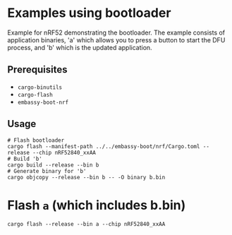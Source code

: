 # Examples using bootloader

Example for nRF52 demonstrating the bootloader. The example consists of application binaries, 'a'
which allows you to press a button to start the DFU process, and 'b' which is the updated
application.


## Prerequisites

* `cargo-binutils`
* `cargo-flash`
* `embassy-boot-nrf`

## Usage



```
# Flash bootloader
cargo flash --manifest-path ../../embassy-boot/nrf/Cargo.toml --release --chip nRF52840_xxAA
# Build 'b'
cargo build --release --bin b
# Generate binary for 'b'
cargo objcopy --release --bin b -- -O binary b.bin
```

# Flash `a` (which includes b.bin)

```
cargo flash --release --bin a --chip nRF52840_xxAA
```
